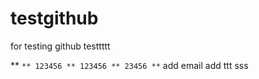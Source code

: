 # testgithub
for testing github
testtttt


** ```
** 123456
** 123456
** 23456
** ```
add email
add ttt
sss
